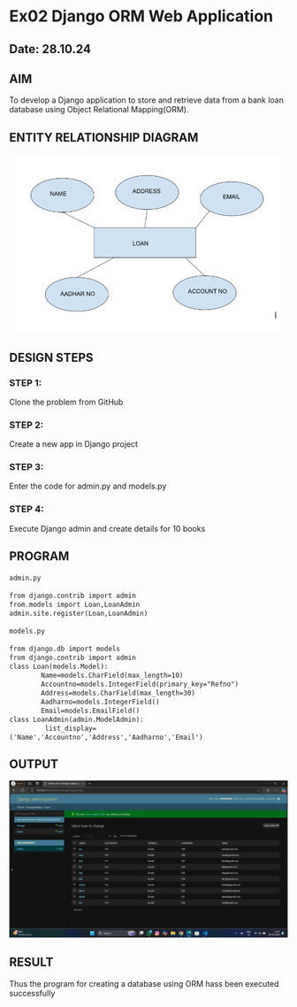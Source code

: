 # Ex02 Django ORM Web Application
## Date: 28.10.24

## AIM
To develop a Django application to store and retrieve data from a bank loan database using Object Relational Mapping(ORM).

## ENTITY RELATIONSHIP DIAGRAM

![alt text](<django screenshot-1.png>)

## DESIGN STEPS

### STEP 1:
Clone the problem from GitHub

### STEP 2:
Create a new app in Django project

### STEP 3:
Enter the code for admin.py and models.py

### STEP 4:
Execute Django admin and create details for 10 books

## PROGRAM
```
admin.py

from django.contrib import admin 
from.models import Loan,LoanAdmin
admin.site.register(Loan,LoanAdmin)

models.py

from django.db import models
from django.contrib import admin
class Loan(models.Model):
        Name=models.CharField(max_length=10)
        Accountno=models.IntegerField(primary_key="Refno")
        Address=models.CharField(max_length=30)
        Aadharno=models.IntegerField()
        Email=models.EmailField()
class LoanAdmin(admin.ModelAdmin):
         list_display=('Name','Accountno','Address','Aadharno','Email')
```

## OUTPUT
![alt text](<Screenshot 2024-10-28 110711.png>)



## RESULT
Thus the program for creating a database using ORM hass been executed successfully
